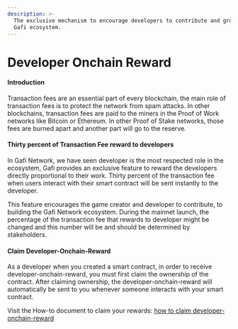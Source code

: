 ```yaml
---
description: >-
  The exclusive mechanism to encourage developers to contribute and grow the
  Gafi ecosystem.
---
```


# Developer Onchain Reward

#### Introduction

Transaction fees are an essential part of every blockchain, the main role of transaction fees is to protect the network from spam attacks. In other blockchains, transaction fees are paid to the miners in the Proof of Work networks like Bitcoin or Ethereum. In other Proof of Stake networks, those fees are burned apart and another part will go to the reserve.

#### Thirty percent of Transaction Fee reward to developers

In Gafi Network, we have seen developer is the most respected role in the ecosystem, Gafi provides an exclusive feature to reward the developers directly proportional to their work. Thirty percent of the transaction fee when users interact with their smart contract will be sent instantly to the developer.

This feature encourages the game creator and developer to contribute, to building the Gafi Network ecosystem. During the mainnet launch, the percentage of the transaction fee that rewards to developer might be changed and this number will be and should be determined by stakeholders.

#### Claim Developer-Onchain-Reward

As a developer when you created a smart contract, in order to receive developer-onchain-reward, you must first claim the ownership of the contract. After claiming ownership, the developer-onchain-reward will automatically be sent to you whenever someone interacts with your smart contract.

Visit the How-to document to claim your rewards: [how to claim developer-onchain-reward](https://wiki.gafi.network/how-to-guides/how-to-claim-developer-onchain-reward)
